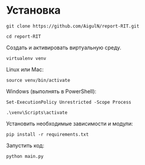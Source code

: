# Установка
```
git clone https://github.com/AigulN/report-RIT.git
```
```
cd report-RIT
```
Создать и активировать виртуальную среду.
```
virtualenv venv
```
Linux или Mac:

```
source venv/bin/activate
```

Windows (выполнять в PowerShell):

```
Set-ExecutionPolicy Unrestricted -Scope Process
```
```
.\venv\Scripts\activate
```

Установить необходимые зависимости и модули:
```
pip install -r requirements.txt
```
Запустить код:
```
python main.py
```